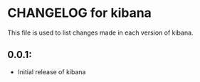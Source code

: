 # CHANGELOG for kibana

This file is used to list changes made in each version of kibana.

## 0.0.1:

* Initial release of kibana


